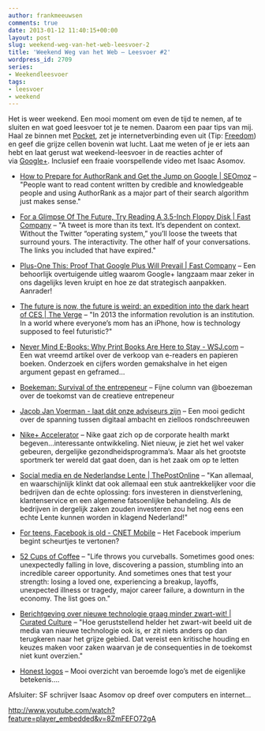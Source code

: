 ```yaml
---
author: frankmeeuwsen
comments: true
date: 2013-01-12 11:40:15+00:00
layout: post
slug: weekend-weg-van-het-web-leesvoer-2
title: 'Weekend Weg van het Web – Leesvoer #2'
wordpress_id: 2709
series:
- Weekendleesvoer
tags:
- leesvoer
- weekend
---
```


Het is weer weekend. Een mooi moment om even de tijd te nemen, af te sluiten en wat goed leesvoer tot je te nemen. Daarom een paar tips van mij. Haal ze binnen met [Pocket](http://getpocket.com/), zet je internetverbinding even uit (Tip: [Freedom](http://macfreedom.com/)) en geef die grijze cellen bovenin wat lucht. Laat me weten of je er iets aan hebt en laat gerust wat weekend-leesvoer in de reacties achter of via [Google+](https://plus.google.com/u/0/112001504253280619714). Inclusief een fraaie voorspellende video met Isaac Asomov.



	
  * [How to Prepare for AuthorRank and Get the Jump on Google | SEOmoz](http://www.seomoz.org/blog/how-to-prepare-for-authorrank-and-get-the-jump-on-google) – "People want to read content written by credible and knowledgeable people and using AuthorRank as a major part of their search algorithm just makes sense."

	
  * [For a Glimpse Of The Future, Try Reading A 3.5-Inch Floppy Disk | Fast Company](http://www.fastcompany.com/3004409/glimpse-future-try-reading-35-inch-floppy-disk) – "A tweet is more than its text. It’s dependent on context. Without the Twitter “operating system,” you’ll loose the tweets that surround yours. The interactivity. The other half of your conversations. The links you included that have expired."

	
  * [Plus-One This: Proof That Google Plus Will Prevail | Fast Company](http://www.fastcompany.com/3004448/plus-one-proof-google-plus-will-prevail?partner=newsletter) – Een behoorlijk overtuigende uitleg waarom Google+ langzaam maar zeker in ons dagelijks leven kruipt en hoe ze dat strategisch aanpakken. Aanrader!

	
  * [The future is now, the future is weird: an expedition into the dark heart of CES | The Verge](http://www.theverge.com/2013/1/7/3844016/ces-expedition-into-dark-heart-future-is-now) – "In 2013 the information revolution is an institution. In a world where everyone’s mom has an iPhone, how is technology supposed to feel futuristic?"

	
  * [Never Mind E-Books: Why Print Books Are Here to Stay - WSJ.com](http://online.wsj.com/article/SB10001424127887323874204578219563353697002.html?mod=wsj_share_tweet#articleTabs%3Darticle) – Een wat vreemd artikel over de verkoop van e-readers en papieren boeken. Onderzoek en cijfers worden gemakshalve in het eigen argument gepast en geframed…

	
  * [Boekeman: Survival of the entrepeneur](http://boekeman.blogspot.nl/2013/01/survival-of-entrepeneur.html) – Fijne column van @boezeman over de toekomst van de creatieve entrepeneur

	
  * [Jacob Jan Voerman - laat dát onze adviseurs zijn](http://jacobjanvoerman.nl/laat-dat-onze-adviseurs-zijn/) – Een mooi gedicht over de spanning tussen digitaal ambacht en zielloos rondschreeuwen

	
  * [Nike+ Accelerator](http://nikeaccelerator.com/index.html) – Nike gaat zich op de corporate health markt begeven…interessante ontwikkeling. Niet nieuw, je ziet het wel vaker gebeuren, dergelijke gezondheidsprogramma’s. Maar als het grootste sportmerk ter wereld dat gaat doen, dan is het zaak om op te letten

	
  * [Social media en de Nederlandse Lente | ThePostOnline](http://wetenschap.thepostonline.nl/2013/01/09/social-media-en-de-nederlandse-lente/) – "Kan allemaal, en waarschijnlijk klinkt dat ook allemaal een stuk aantrekkelijker voor die bedrijven dan de echte oplossing: fors investeren in dienstverlening, klantenservice en een algemene fatsoenlijke behandeling. Als de bedrijven in dergelijk zaken zouden investeren zou het nog eens een echte Lente kunnen worden in klagend Nederland!"

	
  * [For teens, Facebook is old - CNET Mobile](http://m.cnet.com/news/for-teens-facebook-is-old/57563002) – Het Facebook imperium begint scheurtjes te vertonen?

	
  * [52 Cups of Coffee](http://52cups.tumblr.com/) – "Life throws you curveballs. Sometimes good ones: unexpectedly falling in love, discovering a passion, stumbling into an incredible career opportunity. And sometimes ones that test your strength: losing a loved one, experiencing a breakup, layoffs, unexpected illness or tragedy, major career failure, a downturn in the economy. The list goes on."

	
  * [Berichtgeving over nieuwe technologie graag minder zwart-wit! | Curated Culture](http://www.sannevanderbeek.nl/2012/12/berichtgeving-over-nieuwe-technologie-graag-minder-zwart-wit/) – "Hoe geruststellend helder het zwart-wit beeld uit de media van nieuwe technologie ook is, er zit niets anders op dan terugkeren naar het grijze gebied. Dat vereist een kritische houding en keuzes maken voor zaken waarvan je de consequenties in de toekomst niet kunt overzien."

	
  * [Honest logos](http://viktorhertz.com/50717/439429/gallery/honest-logos) – Mooi overzicht van beroemde logo’s met de eigenlijke betekenis….




Afsluiter: SF schrijver Isaac Asomov op dreef over computers en internet...

http://www.youtube.com/watch?feature=player_embedded&v=8ZmFEFO72gA


